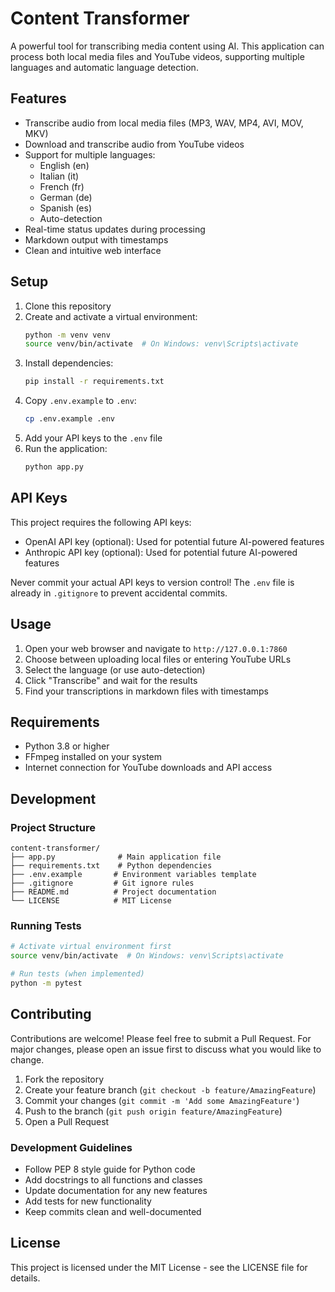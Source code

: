 # Content Transformer

A powerful tool for transcribing media content using AI. This application can process both local media files and YouTube videos, supporting multiple languages and automatic language detection.

## Features

- Transcribe audio from local media files (MP3, WAV, MP4, AVI, MOV, MKV)
- Download and transcribe audio from YouTube videos
- Support for multiple languages:
  - English (en)
  - Italian (it)
  - French (fr)
  - German (de)
  - Spanish (es)
  - Auto-detection
- Real-time status updates during processing
- Markdown output with timestamps
- Clean and intuitive web interface

## Setup

1. Clone this repository
2. Create and activate a virtual environment:
   ```bash
   python -m venv venv
   source venv/bin/activate  # On Windows: venv\Scripts\activate
   ```
3. Install dependencies:
   ```bash
   pip install -r requirements.txt
   ```
4. Copy `.env.example` to `.env`:
   ```bash
   cp .env.example .env
   ```
5. Add your API keys to the `.env` file
6. Run the application:
   ```bash
   python app.py
   ```

## API Keys

This project requires the following API keys:
- OpenAI API key (optional): Used for potential future AI-powered features
- Anthropic API key (optional): Used for potential future AI-powered features

Never commit your actual API keys to version control! The `.env` file is already in `.gitignore` to prevent accidental commits.

## Usage

1. Open your web browser and navigate to `http://127.0.0.1:7860`
2. Choose between uploading local files or entering YouTube URLs
3. Select the language (or use auto-detection)
4. Click "Transcribe" and wait for the results
5. Find your transcriptions in markdown files with timestamps

## Requirements

- Python 3.8 or higher
- FFmpeg installed on your system
- Internet connection for YouTube downloads and API access

## Development

### Project Structure
```
content-transformer/
├── app.py              # Main application file
├── requirements.txt    # Python dependencies
├── .env.example       # Environment variables template
├── .gitignore         # Git ignore rules
├── README.md          # Project documentation
└── LICENSE            # MIT License
```

### Running Tests
```bash
# Activate virtual environment first
source venv/bin/activate  # On Windows: venv\Scripts\activate

# Run tests (when implemented)
python -m pytest
```

## Contributing

Contributions are welcome! Please feel free to submit a Pull Request. For major changes, please open an issue first to discuss what you would like to change.

1. Fork the repository
2. Create your feature branch (`git checkout -b feature/AmazingFeature`)
3. Commit your changes (`git commit -m 'Add some AmazingFeature'`)
4. Push to the branch (`git push origin feature/AmazingFeature`)
5. Open a Pull Request

### Development Guidelines

- Follow PEP 8 style guide for Python code
- Add docstrings to all functions and classes
- Update documentation for any new features
- Add tests for new functionality
- Keep commits clean and well-documented

## License

This project is licensed under the MIT License - see the LICENSE file for details. 